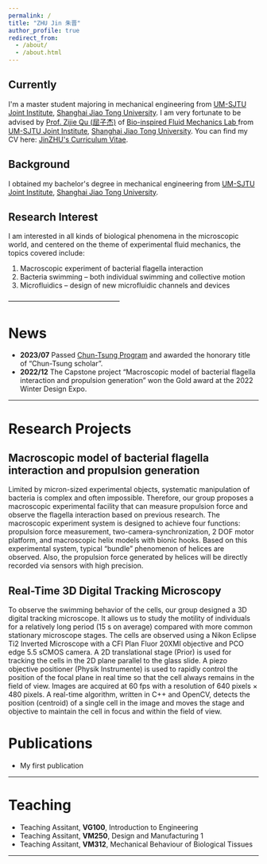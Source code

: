 ```yaml
---
permalink: /
title: "ZHU Jin 朱晋"
author_profile: true
redirect_from: 
  - /about/
  - /about.html
---
```


Currently
------
I'm a master student majoring in mechanical engineering from [UM-SJTU Joint Institute](https://www.ji.sjtu.edu.cn/), [Shanghai Jiao Tong University](https://www.sjtu.edu.cn/). 
I am very fortunate to be advised by [Prof. Zijie Qu (屈子杰)](https://www.ji.sjtu.edu.cn/about/faculty-staff/faculty-directory/faculty-detail/32777/) of [Bio-inspired Fluid Mechanics Lab ](https://sites.ji.sjtu.edu.cn/zijie-qu/) from [UM-SJTU Joint Institute](https://cs.pku.edu.cn/), [Shanghai Jiao Tong University](https://www.sjtu.edu.cn/).
You can find my CV here: [JinZHU's Curriculum Vitae](../assets/Curriculum_Vitae.pdf).

Background
------
I obtained my bachelor's degree in mechanical engineering from [UM-SJTU Joint Institute](https://www.ji.sjtu.edu.cn/), [Shanghai Jiao Tong University](https://www.sjtu.edu.cn/).

Research Interest
------
I am interested in all kinds of biological phenomena in the microscopic world, and centered on the theme of experimental fluid mechanics, the topics covered include:
1. Macroscopic experiment of bacterial flagella interaction
2. Bacteria swimming – both individual swimming and collective motion
3. Microfluidics – design of new microfluidic channels and devices

————————————————


News
======
- **2023/07** Passed [Chun-Tsung Program](https://junzheng.sjtu.edu.cn/) and awarded the honorary title of “Chun-Tsung scholar”.
- **2022/12** The Capstone project “Macroscopic model of bacterial flagella interaction and propulsion generation” won the Gold award at the 2022 Winter Design Expo.

***

Research Projects
======

Macroscopic model of bacterial flagella interaction and propulsion generation
------
Limited by micron-sized experimental objects, systematic manipulation of bacteria is complex and often impossible. Therefore, our group proposes a macroscopic experimental facility that can measure propulsion force and observe the flagella interaction based on previous research.
The macroscopic experiment system is designed to achieve four functions: propulsion force measurement, two-camera-synchronization, 2 DOF motor platform, and macroscopic helix models with bionic hooks. Based on this experimental system, typical “bundle” phenomenon of helices are observed. Also, the propulsion force generated by helices will be directly recorded via sensors with high precision.

Real-Time 3D Digital Tracking Microscopy
------
To observe the swimming behavior of the cells, our group designed a 3D digital tracking microscope. It allows us to study the motility of individuals for a relatively long period (15 s on average) compared with more common stationary microscope stages.
The cells are observed using a Nikon Eclipse Ti2 Inverted Microscope with a CFI Plan Fluor 20XMI objective and PCO edge 5.5 sCMOS camera. A 2D translational stage (Prior) is used for tracking the cells in the 2D plane parallel to the glass slide. A piezo objective positioner (Physik Instrumente) is used to rapidly control the position of the focal plane in real time so that the cell always remains in the field of view. Images are acquired at 60 fps with a resolution of 640 pixels × 480 pixels. A real-time algorithm, written in C++ and OpenCV, detects the position (centroid) of a single cell in the image and moves the stage and objective to maintain the cell in focus and within the field of view.


Publications
======
- My first publication

***

Teaching
======
- Teaching Assitant, **VG100**, Introduction to Engineering
- Teaching Assitant, **VM250**, Design and Manufacturing 1
- Teaching Assitant, **VM312**, Mechanical Behaviour of Biological Tissues

***



